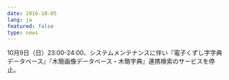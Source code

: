 ```yaml
---
date: 2016-10-05
lang: ja
featured: false
type: news
---
```

10月9日（日）23:00-24:00、システムメンテナンスに伴い『電子くずし字字典データベース』『木簡画像データベース・木簡字典』連携検索のサービスを停止。
